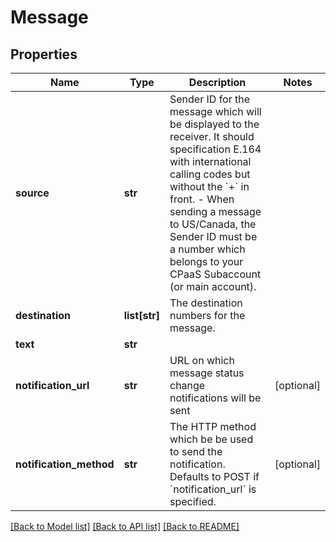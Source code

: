 # Message

## Properties
Name | Type | Description | Notes
------------ | ------------- | ------------- | -------------
**source** | **str** | Sender ID for the message which will be displayed to the receiver. It should specification E.164 with international calling codes but without the &#x60;+&#x60; in front.   - When sending a message to US/Canada, the Sender ID must be a number     which belongs to your CPaaS Subaccount (or main account).  | 
**destination** | **list[str]** | The destination numbers for the message.  | 
**text** | **str** |  | 
**notification_url** | **str** | URL on which message status change notifications will be sent | [optional] 
**notification_method** | **str** | The HTTP method which be be used to send the notification. Defaults to POST if &#x60;notification_url&#x60; is specified.  | [optional] 

[[Back to Model list]](../README.md#documentation-for-models) [[Back to API list]](../README.md#documentation-for-api-endpoints) [[Back to README]](../README.md)


